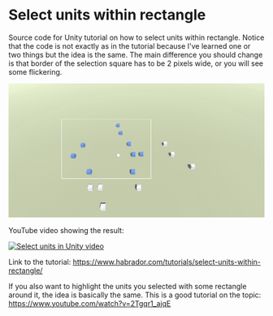 # Select units within rectangle

Source code for Unity tutorial on how to select units within rectangle. Notice that the code is not exactly as in the tutorial because I've learned one or two things but the idea is the same. The main difference you should change is that border of the selection square has to be 2 pixels wide, or you will see some flickering. 

![Closest point on line segment](/_media/select-units-within-square.png?raw=true)

YouTube video showing the result:

[![Select units in Unity video](http://img.youtube.com/vi/DXsF87vbwYU/0.jpg)](http://www.youtube.com/watch?v=DXsF87vbwYU "Select units in Unity video")

Link to the tutorial: https://www.habrador.com/tutorials/select-units-within-rectangle/

If you also want to highlight the units you selected with some rectangle around it, the idea is basically the same. This is a good tutorial on the topic: https://www.youtube.com/watch?v=2Tgqr1_ajqE
